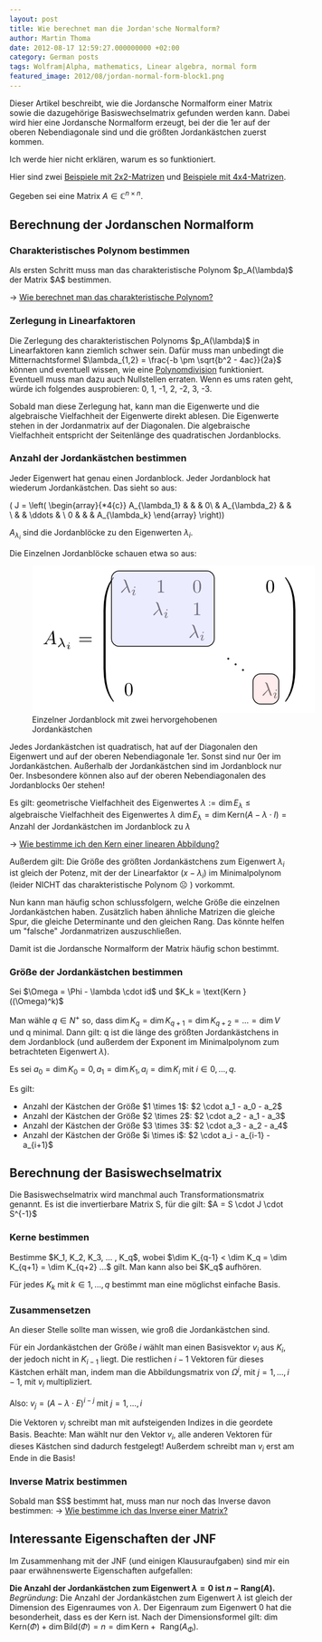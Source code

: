 ```yaml
---
layout: post
title: Wie berechnet man die Jordan'sche Normalform?
author: Martin Thoma
date: 2012-08-17 12:59:27.000000000 +02:00
category: German posts
tags: Wolfram|Alpha, mathematics, Linear algebra, normal form
featured_image: 2012/08/jordan-normal-form-block1.png
---
```

Dieser Artikel beschreibt, wie die Jordansche Normalform einer Matrix sowie die dazugehörige Basiswechselmatrix gefunden werden kann. Dabei wird hier eine Jordansche Normalform erzeugt, bei der die 1er auf der oberen Nebendiagonale sind und die größten Jordankästchen zuerst kommen.

Ich werde hier nicht erklären, warum es so funktioniert.

Hier sind zwei <a href="../jordansche-normalform-2x2-matrizen/" title="Jordansche Normalform: 2&times;2 Matrizen">Beispiele mit 2x2-Matrizen</a> und <a href="../jordansche-normalform-4x4-matrizen/" title="Jordansche Normalform: 4&times;4 Matrizen">Beispiele mit 4x4-Matrizen</a>.

Gegeben sei eine Matrix <span>$A \in \mathbb{C}^{n \times n}$</span>.

<h2>Berechnung der Jordanschen Normalform</h2>
<h3>Charakteristisches Polynom bestimmen</h3>
Als ersten Schritt muss man das charakteristische Polynom <span>$p_A(\lambda)$</span> der Matrix <span>$A$</span> bestimmen.

&rarr; <a href="../wie-berechnet-man-das-charakteristische-polynom/" title="Wie berechnet man das charakteristische Polynom?">Wie berechnet man das charakteristische Polynom?</a>

<h3>Zerlegung in Linearfaktoren</h3>
Die Zerlegung des charakteristischen Polynoms <span>$p_A(\lambda)$</span> in Linearfaktoren kann ziemlich schwer sein. Dafür muss man unbedingt die Mitternachtsformel <span>$\lambda_{1,2} = \frac{-b \pm \sqrt{b^2 - 4ac}}{2a}$</span> können und eventuell wissen, wie eine <a href="http://de.wikipedia.org/wiki/Polynomdivision#Manueller_Ablauf">Polynomdivision</a> funktioniert. Eventuell muss man dazu auch Nullstellen erraten. Wenn es ums raten geht, würde ich folgendes ausprobieren: 0, 1, -1, 2, -2, 3, -3.

Sobald man diese Zerlegung hat, kann man die Eigenwerte und die algebraische Vielfachheit der Eigenwerte direkt ablesen. Die Eigenwerte stehen in der Jordanmatrix auf der Diagonalen. Die algebraische Vielfachheit entspricht der Seitenlänge des quadratischen Jordanblocks.

<h3>Anzahl der Jordankästchen bestimmen</h3>
Jeder Eigenwert hat genau einen Jordanblock. Jeder Jordanblock hat wiederum Jordankästchen. Das sieht so aus:

<span>\(  J =
    \left(
      \begin{array}{*4{c}}
        A_{\lambda_1} &               &        & 0\\
                      & A_{\lambda_2} &        &  \\
                      &               & \ddots &  \\
           0          &               &        & A_{\lambda_k}
      \end{array}
    \right)\)</span>

<span>$A_{\lambda_i}$</span> sind die Jordanblöcke zu den Eigenwerten <span>$\lambda_i$</span>.

Die Einzelnen Jordanblöcke schauen etwa so aus:
<figure class="aligncenter">
            <a href="../images/2012/08/jordan-normal-form-block.png"><img src="../images/2012/08/jordan-normal-form-block.png" alt="Einzelner Jordanblock mit zwei hervorgehobenen Jordankästchen" style="max-width:500px;max-height:260px" class="size-full wp-image-40381"/></a>
            <figcaption class="text-center">Einzelner Jordanblock mit zwei hervorgehobenen Jordankästchen</figcaption>
        </figure>

Jedes Jordankästchen ist quadratisch, hat auf der Diagonalen den Eigenwert und auf der oberen Nebendiagonale 1er. Sonst sind nur 0er im Jordankästchen. Außerhalb der Jordankästchen sind im Jordanblock nur 0er. Insbesondere können also auf der oberen Nebendiagonalen des Jordanblocks 0er stehen!

Es gilt:
<span>$\text{geometrische Vielfachheit des Eigenwertes } \lambda := \dim E_\lambda \leq \text{algebraische Vielfachheit des Eigenwertes } \lambda$</span>
<span>$\dim E_\lambda = \dim \text{Kern}(A - \lambda \cdot I) = \text{Anzahl der Jordankästchen im Jordanblock zu } \lambda$</span>

&rarr; <a href="../wie-bestimme-ich-den-kern-einer-linearen-abbildung/" title="Wie bestimme ich den Kern einer linearen Abbildung?">Wie bestimme ich den Kern einer linearen Abbildung?</a>

Außerdem gilt:
Die Größe des größten Jordankästchens zum Eigenwert <span>$\lambda_i$</span> ist gleich der Potenz, mit der der Linearfaktor <span>$(x-\lambda_i)$</span> im Minimalpolynom (leider NICHT das charakteristische Polynom ☹ ) vorkommt.

Nun kann man häufig schon schlussfolgern, welche Größe die einzelnen Jordankästchen haben.
Zusätzlich haben ähnliche Matrizen die gleiche Spur, die gleiche Determinante und den gleichen Rang. Das könnte helfen um "falsche" Jordanmatrizen auszuschließen.

Damit ist die Jordansche Normalform der Matrix häufig schon bestimmt.

<h3>Größe der Jordankästchen bestimmen</h3>
Sei <span>$\Omega = \Phi - \lambda \cdot id$</span> und
<span>$K_k = \text{Kern } ((\Omega)^k)$</span>

Man wähle <span>$q \in N^+$</span> so, dass <span>$\dim K_q = \dim K_{q+1} = \dim K_{q+2} = ... = \dim V$</span> und q minimal.
Dann gilt:
q ist die länge des größten Jordankästchens in dem Jordanblock (und außerdem der Exponent im Minimalpolynom zum betrachteten Eigenwert <span>$\lambda$</span>).

Es sei <span>$a_0 = \dim K_0 = 0, a_1 = \dim K_1, a_i = \dim K_i$</span> mit <span>$i \in 0, ..., q$</span>.

Es gilt:
<ul>
  <li>Anzahl der Kästchen der Größe <span>$1 \times 1$</span>: <span>$2 \cdot a_1 - a_0 - a_2$</span></li>
  <li>Anzahl der Kästchen der Größe <span>$2 \times 2$</span>: <span>$2 \cdot a_2 - a_1 - a_3$</span></li>
  <li>Anzahl der Kästchen der Größe <span>$3 \times 3$</span>: <span>$2 \cdot a_3 - a_2 - a_4$</span></li>
  <li>Anzahl der Kästchen der Größe <span>$i \times i$</span>: <span>$2 \cdot a_i - a_{i-1} - a_{i+1}$</span></li>
</ul>

<h2>Berechnung der Basiswechselmatrix</h2>
Die Basiswechselmatrix wird manchmal auch Transformationsmatrix genannt. Es ist die invertierbare Matrix S, für die gilt:
<span>$A = S \cdot J \cdot S^{-1}$</span>

<h3>Kerne bestimmen</h3>
Bestimme <span>$K_1, K_2, K_3, ... , K_q$</span>, wobei
<span>$\dim K_{q-1} < \dim K_q = \dim K_{q+1} = \dim K_{q+2} ...$</span>
gilt. Man kann also bei <span>$K_q$</span> aufhören.

Für jedes <span>$K_k$</span> mit <span>$k \in 1, ..., q$</span> bestimmt man eine möglichst einfache Basis.

<h3>Zusammensetzen</h3>
An dieser Stelle sollte man wissen, wie groß die Jordankästchen sind.

Für ein Jordankästchen der Größe <span>$i$</span> wählt man einen Basisvektor <span>$v_i$</span> aus <span>$K_i$</span>, der jedoch nicht in <span>$K_{i-1}$</span> liegt. Die restlichen <span>$i-1$</span> Vektoren für dieses Kästchen erhält man, indem man die Abbildungsmatrix von <span>$\Omega^{j}$</span>, mit <span>$j = 1, ..., i-1$</span>, mit <span>$v_i$</span> multipliziert.

Also:
<span>$v_j = (A - \lambda \cdot E)^{i-j}$</span> mit <span>$j = 1, ..., i$</span>

Die Vektoren <span>$v_j$</span> schreibt man mit aufsteigenden Indizes in die geordete Basis.
Beachte: Man wählt nur den Vektor <span>$v_i$</span>, alle anderen Vektoren für dieses Kästchen sind dadurch festgelegt! Außerdem schreibt man <span>$v_i$</span> erst am Ende in die Basis!

<h3>Inverse Matrix bestimmen</h3>
Sobald man <span>$S$</span> bestimmt hat, muss man nur noch das Inverse davon bestimmen:
&rarr; <a href="../wie-bestimme-ich-das-inverse-einer-matrix/" title="Wie bestimme ich das Inverse einer Matrix?">Wie bestimme ich das Inverse einer Matrix?</a>

## Interessante Eigenschaften der JNF
Im Zusammenhang mit der JNF (und einigen Klausuraufgaben) sind mir ein paar erwähnenswerte Eigenschaften aufgefallen:

<strong>Die Anzahl der Jordankästchen zum Eigenwert <span>$\lambda = 0$</span> ist <span>$n - \text{Rang}(A)$</span>.</strong><br/>
<em>Begründung</em>: Die Anzahl der Jordankästchen zum Eigenwert <span>$\lambda$</span> ist gleich der Dimension des Eigenraumes von <span>$\lambda$</span>. Der Eigenraum zum Eigenwert 0 hat die besonderheit, dass es der Kern ist. Nach der Dimensionsformel gilt:
<span>$\dim \text{Kern}(\Phi) + \dim \text{Bild}(\Phi) = n = \dim \text{Kern} + \text{ Rang}(A_\Phi)$</span>.
